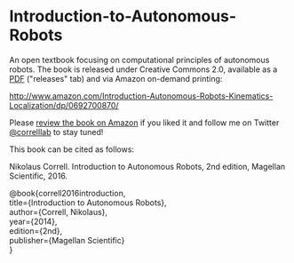 Introduction-to-Autonomous-Robots
=================================

An open textbook focusing on computational principles of autonomous robots. The book is released under Creative Commons 2.0, available as a [PDF](https://github.com/correll/Introduction-to-Autonomous-Robots/releases/latest) ("releases" tab) and via Amazon on-demand printing:

http://www.amazon.com/Introduction-Autonomous-Robots-Kinematics-Localization/dp/0692700870/

Please <a href="https://www.amazon.com/review/create-review/ref=cm_cr_dp_mb_wr_but?ie=UTF8&channel=awUDPv3&asin=0692700870#">review the book on Amazon</a> if you liked it and follow me on Twitter <a href="http://www.twitter.com/correlllab">@correlllab</a> to stay tuned!

This book can be cited as follows:

Nikolaus Correll. Introduction to Autonomous Robots, 2nd edition, Magellan Scientific, 2016.

@book{correll2016introduction,<br>
  title={Introduction to Autonomous Robots},<br>
  author={Correll, Nikolaus},<br>
  year={2014},<br>
  edition={2nd},<br>
  publisher={Magellan Scientific}<br>
}<br>
